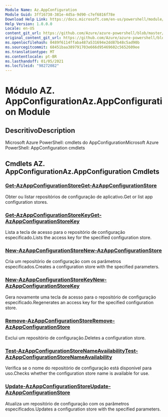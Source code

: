 ```yaml
---
Module Name: Az.AppConfiguration
Module Guid: 3ff16738-381e-4d5a-9d90-c7ef6816f78e
Download Help Link: https://docs.microsoft.com/en-us/powershell/module/az.appconfiguration
Help Version: 1.0.0.0
Locale: en-US
content_git_url: https://github.com/Azure/azure-powershell/blob/master/src/AppConfiguration/help/Az.AppConfiguration.md
original_content_git_url: https://github.com/Azure/azure-powershell/blob/master/src/AppConfiguration/help/Az.AppConfiguration.md
ms.openlocfilehash: 0489f6114ffaba487a531694e2dd87b48c5ad90b
ms.sourcegitcommit: 68451baa389791703e666d95469602c5652609ee
ms.translationtype: MT
ms.contentlocale: pt-BR
ms.lasthandoff: 01/05/2021
ms.locfileid: "98272082"
---
```

# <span data-ttu-id="a870b-101">Módulo AZ. AppConfiguration</span><span class="sxs-lookup"><span data-stu-id="a870b-101">Az.AppConfiguration Module</span></span>
## <span data-ttu-id="a870b-102">Descritivo</span><span class="sxs-lookup"><span data-stu-id="a870b-102">Description</span></span>
<span data-ttu-id="a870b-103">Microsoft Azure PowerShell: cmdlets do AppConfiguration</span><span class="sxs-lookup"><span data-stu-id="a870b-103">Microsoft Azure PowerShell: AppConfiguration cmdlets</span></span>

## <span data-ttu-id="a870b-104">Cmdlets AZ. AppConfiguration</span><span class="sxs-lookup"><span data-stu-id="a870b-104">Az.AppConfiguration Cmdlets</span></span>
### [<span data-ttu-id="a870b-105">Get-AzAppConfigurationStore</span><span class="sxs-lookup"><span data-stu-id="a870b-105">Get-AzAppConfigurationStore</span></span>](Get-AzAppConfigurationStore.md)
<span data-ttu-id="a870b-106">Obter ou listar repositórios de configuração de aplicativo.</span><span class="sxs-lookup"><span data-stu-id="a870b-106">Get or list app configuration stores.</span></span>

### [<span data-ttu-id="a870b-107">Get-AzAppConfigurationStoreKey</span><span class="sxs-lookup"><span data-stu-id="a870b-107">Get-AzAppConfigurationStoreKey</span></span>](Get-AzAppConfigurationStoreKey.md)
<span data-ttu-id="a870b-108">Lista a tecla de acesso para o repositório de configuração especificado.</span><span class="sxs-lookup"><span data-stu-id="a870b-108">Lists the access key for the specified configuration store.</span></span>

### [<span data-ttu-id="a870b-109">New-AzAppConfigurationStore</span><span class="sxs-lookup"><span data-stu-id="a870b-109">New-AzAppConfigurationStore</span></span>](New-AzAppConfigurationStore.md)
<span data-ttu-id="a870b-110">Cria um repositório de configuração com os parâmetros especificados.</span><span class="sxs-lookup"><span data-stu-id="a870b-110">Creates a configuration store with the specified parameters.</span></span>

### [<span data-ttu-id="a870b-111">New-AzAppConfigurationStoreKey</span><span class="sxs-lookup"><span data-stu-id="a870b-111">New-AzAppConfigurationStoreKey</span></span>](New-AzAppConfigurationStoreKey.md)
<span data-ttu-id="a870b-112">Gera novamente uma tecla de acesso para o repositório de configuração especificado.</span><span class="sxs-lookup"><span data-stu-id="a870b-112">Regenerates an access key for the specified configuration store.</span></span>

### [<span data-ttu-id="a870b-113">Remove-AzAppConfigurationStore</span><span class="sxs-lookup"><span data-stu-id="a870b-113">Remove-AzAppConfigurationStore</span></span>](Remove-AzAppConfigurationStore.md)
<span data-ttu-id="a870b-114">Exclui um repositório de configuração.</span><span class="sxs-lookup"><span data-stu-id="a870b-114">Deletes a configuration store.</span></span>

### [<span data-ttu-id="a870b-115">Test-AzAppConfigurationStoreNameAvailability</span><span class="sxs-lookup"><span data-stu-id="a870b-115">Test-AzAppConfigurationStoreNameAvailability</span></span>](Test-AzAppConfigurationStoreNameAvailability.md)
<span data-ttu-id="a870b-116">Verifica se o nome do repositório de configuração está disponível para uso.</span><span class="sxs-lookup"><span data-stu-id="a870b-116">Checks whether the configuration store name is available for use.</span></span>

### [<span data-ttu-id="a870b-117">Update-AzAppConfigurationStore</span><span class="sxs-lookup"><span data-stu-id="a870b-117">Update-AzAppConfigurationStore</span></span>](Update-AzAppConfigurationStore.md)
<span data-ttu-id="a870b-118">Atualiza um repositório de configuração com os parâmetros especificados.</span><span class="sxs-lookup"><span data-stu-id="a870b-118">Updates a configuration store with the specified parameters.</span></span>

